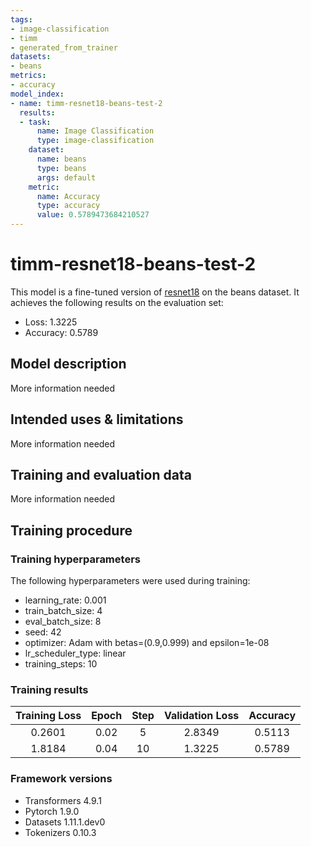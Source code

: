 ```yaml
---
tags:
- image-classification
- timm
- generated_from_trainer
datasets:
- beans
metrics:
- accuracy
model_index:
- name: timm-resnet18-beans-test-2
  results:
  - task:
      name: Image Classification
      type: image-classification
    dataset:
      name: beans
      type: beans
      args: default
    metric:
      name: Accuracy
      type: accuracy
      value: 0.5789473684210527
---
```


<!-- This model card has been generated automatically according to the information the Trainer had access to. You
should probably proofread and complete it, then remove this comment. -->

# timm-resnet18-beans-test-2

This model is a fine-tuned version of [resnet18](https://huggingface.co/resnet18) on the beans dataset.
It achieves the following results on the evaluation set:
- Loss: 1.3225
- Accuracy: 0.5789

## Model description

More information needed

## Intended uses & limitations

More information needed

## Training and evaluation data

More information needed

## Training procedure

### Training hyperparameters

The following hyperparameters were used during training:
- learning_rate: 0.001
- train_batch_size: 4
- eval_batch_size: 8
- seed: 42
- optimizer: Adam with betas=(0.9,0.999) and epsilon=1e-08
- lr_scheduler_type: linear
- training_steps: 10

### Training results

| Training Loss | Epoch | Step | Validation Loss | Accuracy |
|:-------------:|:-----:|:----:|:---------------:|:--------:|
| 0.2601        | 0.02  | 5    | 2.8349          | 0.5113   |
| 1.8184        | 0.04  | 10   | 1.3225          | 0.5789   |


### Framework versions

- Transformers 4.9.1
- Pytorch 1.9.0
- Datasets 1.11.1.dev0
- Tokenizers 0.10.3
